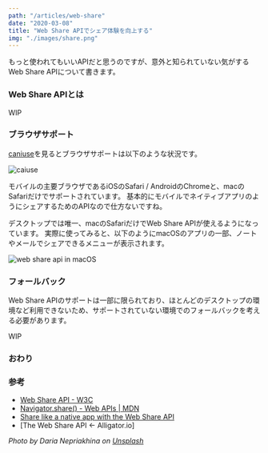 ```yaml
---
path: "/articles/web-share"
date: "2020-03-08"
title: "Web Share APIでシェア体験を向上する"
img: "./images/share.png"
---
```


もっと使われてもいいAPIだと思うのですが、意外と知られていない気がするWeb Share APIについて書きます。

### Web Share APIとは

WIP

### ブラウザサポート

[caniuse](https://caniuse.com/#feat=web-share)を見るとブラウザサポートは以下のような状況です。

![caiuse](https://i.gyazo.com/0fb5cc0c38216c87ef11a99bb9ba477e.png)

モバイルの主要ブラウザであるiOSのSafari / AndroidのChromeと、macのSafariだけでサポートされています。
基本的にモバイルでネイティブアプリのようにシェアするためのAPIなので仕方ないですね。

デスクトップでは唯一、macのSafariだけでWeb Share APIが使えるようになっています。
実際に使ってみると、以下のようにmacOSのアプリの一部、ノートやメールでシェアできるメニューが表示されます。

![web share api in macOS](https://i.gyazo.com/8929e1e8ccd0c6a8064dbe60a206ae73.gif)

### フォールバック

Web Share APIのサポートは一部に限られており、ほとんどのデスクトップの環境など利用できないため、サポートされていない環境でのフォールバックを考える必要があります。

WIP

### おわり



### 参考
- [Web Share API - W3C](https://www.w3.org/TR/web-share/)
- [Navigator.share() - Web APIs | MDN](https://developer.mozilla.org/en-US/docs/Web/API/Navigator/share)
- [Share like a native app with the Web Share API](https://web.dev/web-share/)
- [The Web Share API <- Alligator.io]

*Photo by Daria Nepriakhina on [Unsplash](https://unsplash.com/photos/guiQYiRxkZY)*